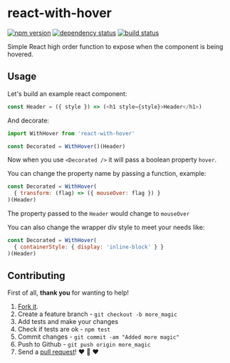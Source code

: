 # react-with-hover
[![npm version](https://img.shields.io/npm/v/react-with-hover.svg?style=flat-square)](https://www.npmjs.com/package/react-with-hover)
[![dependency status](https://img.shields.io/david/team-767/react-with-hover.svg?style=flat-square)](https://david-dm.org/team-767/react-with-hover)
[![build status](https://img.shields.io/travis/team-767/react-with-hover.svg?style=flat-square)](https://travis-ci.org/team-767/react-with-hover)


Simple React high order function to expose when the component is being hovered.

## Usage

Let's build an example react component:

```js
const Header = ({ style }) => (<h1 style={style}>Header</h1>)
```

And decorate:

```js
import WithHover from 'react-with-hover'

const Decorated = WithHover()(Header)
```

Now when you use `<Decorated />` it will pass a boolean property `hover`.

You can change the property name by passing a function, example:

```js
const Decorated = WithHover(
  { transform: (flag) => ({ mouseOver: flag }) }
)(Header)
```

The property passed to the `Header` would change to `mouseOver`

You can also change the wrapper div style to meet your needs like:

```js
const Decorated = WithHover(
  { containerStyle: { display: 'inline-block' } }
)(Header)
```

## Contributing

First of all, **thank you** for wanting to help!

1. [Fork it](https://help.github.com/articles/fork-a-repo).
2. Create a feature branch - `git checkout -b more_magic`
3. Add tests and make your changes
4. Check if tests are ok - `npm test`
5. Commit changes - `git commit -am "Added more magic"`
6. Push to Github - `git push origin more_magic`
7. Send a [pull request](https://help.github.com/articles/using-pull-requests)! :heart: :sparkling_heart: :heart:
